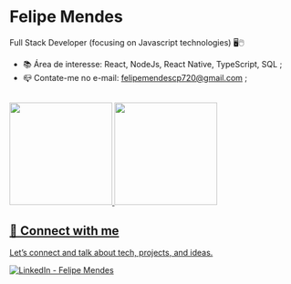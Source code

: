 # Felipe Mendes
Full Stack Developer (focusing on Javascript technologies) 🖥️🖱️

- 📚 Área de interesse: React, NodeJs, React Native, TypeScript, SQL ;
- 📪 Contate-me no e-mail: felipemendescp720@gmail.com ;

##

<div>
  <a href="https://beacons.ai/FelipeMM0">
  <img height="180em" src="https://github-readme-stats.vercel.app/api?username=FelipeMM0&show_icons=true&theme=default&include_all_commits=true&count_private=true">
  <img height="180em" src="https://github-readme-stats.vercel.app/api/top-langs/?username=FelipeMM0&layout=compact&langs_count=16&theme=default">
</div>

## 🤝 Connect with me

Let’s connect and talk about tech, projects, and ideas.
<div>
  <a href="https://www.linkedin.com/in/felipe-mendes-99a791249/" target="_blank">
    <img src="https://img.shields.io/badge/LinkedIn-Felipe%20Mendes-blue?style=flat&logo=linkedin&logoColor=white" alt="LinkedIn - Felipe Mendes"/>
  </a>
</div>

